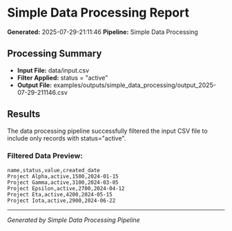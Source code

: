 # Simple Data Processing Report

**Generated:** 2025-07-29-21:11:46
**Pipeline:** Simple Data Processing

## Processing Summary

- **Input File:** data/input.csv
- **Filter Applied:** status = "active"
- **Output File:** examples/outputs/simple_data_processing/output_2025-07-29-211146.csv

## Results

The data processing pipeline successfully filtered the input CSV file to include only records with status="active".

### Filtered Data Preview:
```csv
name,status,value,created_date
Project Alpha,active,1500,2024-01-15
Project Gamma,active,3100,2024-03-05
Project Epsilon,active,2700,2024-04-12
Project Eta,active,4200,2024-05-15
Project Iota,active,2900,2024-06-22

```

---
*Generated by Simple Data Processing Pipeline*